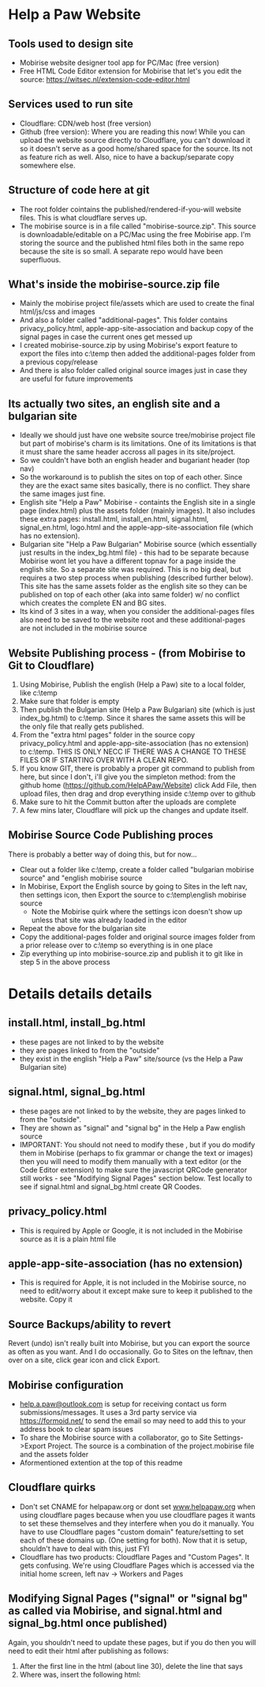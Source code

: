 # Help a Paw Website
## Tools used to design site
- Mobirise website designer tool app for PC/Mac (free version) 
- Free HTML Code Editor extension for Mobirise that let's you edit the source:  https://witsec.nl/extension-code-editor.html

## Services used to run site
- Cloudflare:  CDN/web host  (free version)
- Github (free version):  Where you are reading this now!  While you can upload the website source directly to Cloudflare, you can't download it so it doesn't serve as a good home/shared space for the source.  Its not as feature rich as well.   Also, nice to have a backup/separate copy somewhere else.
 
##  Structure of code here at git
- The root folder cointains the published/rendered-if-you-will website files.  This is what cloudflare serves up.
- The mobirise source is in a file called "mobirise-source.zip".   This source is downloadable/editable on a PC/Mac using the free Mobirise app.   I'm storing the source and the published html files both in the same repo because the site is so small.  A separate repo would have been superfluous. 

## What's inside the mobirise-source.zip file
- Mainly the mobirise project file/assets which are used to create the final html/js/css and images
- And also a folder called "additional-pages".  This folder contains privacy_policy.html, apple-app-site-association and backup copy of the signal pages in case the current ones get messed up
- I created mobirise-source.zip by using Mobirise's export feature to export the files into c:\temp then added the additional-pages folder from a previous copy/release
- And there is also folder called original source images just in case they are useful for future improvements

## Its actually two sites, an english site and a bulgarian site
- Ideally we should just have one website source tree/mobirise project file but part of mobirise's charm is its limitations.  One of its limitations is that it must share the same header accross all pages in its site/project.
- So we couldn't have both an english header and bugariant header (top nav)
- So the workaround is to publish the sites on top of each other.  Since they are the exact same sites basically, there is no conflict.  They share the same images just fine.
- English site "Help a Paw" Mobirise - containts the English site in a single page (index.html) plus the assets folder (mainly images).  It also includes these extra pages: install.html, install_en.html, signal.html, signal_en.html, logo.html and the apple-app-site-association file (which has no extension).
- Bulgarian site "Help a Paw Bulgarian" Mobirise source (which essentially just results in the index_bg.html file) - this had to be separate because Mobirise wont let you have a different topnav for a page inside the english site.  So a separate site was required.   This is no big deal, but requires a two step process when publishing (described further below).   This site has the same assets folder as the english site so they can be published on top of each other (aka into same folder) w/ no conflict which creates the complete EN and BG sites.
- Its kind of 3 sites in a way, when you consider the additional-pages files also need to be saved to the website root and these additional-pages are not included in the mobirise source

## Website Publishing process - (from Mobirise to Git to Cloudflare)
1. Using Mobirise,  Publish the english (Help a Paw) site to a local folder,  like c:\temp
2. Make sure that folder is empty
3. Then publish the Bulgarian site (Help a Paw Bulgarian) site (which is just index_bg.html) to c:\temp.   Since it shares the same assets this will be the only file that really gets published.
4. From the "extra html pages" folder in the source copy privacy_policy.html and apple-app-site-association (has no extension) to c:\temp.   THIS IS ONLY NECC IF THERE WAS A CHANGE TO THESE FILES OR IF STARTING OVER WITH A CLEAN REPO.
5. If you know GIT, there is probably a proper git command to publish from here, but since I don't, i'll give you the simpleton method:  from the github home (https://github.com/HelpAPaw/Website) click Add File, then upload files, then drag and drop everything inside c:\temp over to github
6. Make sure to hit the Commit button after the uploads are complete
7. A few mins later,  Cloudflare will pick up the changes and update itself.

## Mobirise Source Code Publishing proces
There is probably a better way of doing this, but for now...
- Clear out a folder like c:\temp, create a folder called "bulgarian mobirise source" and "english mobirise source
- In Mobirise,  Export the English source by going to Sites in the left nav, then settings icon, then Export the source to c:\temp\english mobirise source
  - Note the Mobirise quirk where the settings icon doesn't show up unless that site was already loaded in the editor
- Repeat the above for the bulgarian site
- Copy the additional-pages folder and original source images folder from a prior release over to c:\temp so everything is in one place
- Zip everything up into mobirise-source.zip and publish it to git like in step 5 in the above process


# Details details details

## install.html, install_bg.html 
- these pages are not linked to by the website
- they are pages linked to from the "outside"
- they exist in the english "Help a Paw" site/source (vs the Help a Paw Bulgarian site)

## signal.html, signal_bg.html 
- these pages are not linked to by the website, they are pages linked to from the "outside".  
- They are shown as "signal" and "signal bg" in the Help a Paw english source
- IMPORTANT: You should not need to modify these , but if you do modify them in Mobirise (perhaps to fix grammar or change the text or images) then you will need to modify them manually with a text editor (or the Code Editor extension) to make sure the javascript QRCode generator still works - see "Modifying Signal Pages" section below.  Test locally to see if signal.html and signal_bg.html create QR Coodes.

## privacy_policy.html
- This is required by Apple or Google,  it is not included in the Mobirise source as it is a plain html file

## apple-app-site-association (has no extension) 
- This is required for Apple, it is not included in the Mobirise source,  no need to edit/worry about it except make sure to keep it published to the website.  Copy it 

## Source Backups/ability to revert
Revert (undo) isn't really built into Mobirise, but you can export the source as often as you want.  And I do occasionally.  Go to Sites on the leftnav, then over on a site, click gear icon and click Export.   


## Mobirise configuration
- help.a.paw@outlook.com is setup for receiving contact us form submissions/messages.   It uses a 3rd party service via  https://formoid.net/ to send the email so may need to add this to your address book to clear spam issues
- To share the Mobirise source with a collaborator, go to Site Settings->Export Project.  The source is a combination of the project.mobirise file and the assets folder
- Aformentioned extention at the top of this readme

## Cloudflare quirks
- Don't set CNAME for helpapaw.org or dont set www.helpapaw.org when using cloudflare pages because when you use cloudflare pages it wants to set these themselves and they interfere when you do it manually.  You have to use Cloudflare pages "custom domain" feature/setting to set each of these domains up.  (One setting for both).   Now that it is setup, shouldn't have to deal with this, just FYI
- Cloudflare has two products:  Cloudflare Pages and "Custom Pages".  It gets confusing.  We're using Cloudflare Pages which is accessed via the initial home screen, left nav ->  Workers and Pages

##  Modifying Signal Pages ("signal" or "signal bg" as called via Mobirise, and signal.html and signal_bg.html once published)
Again, you shouldn't need to update these pages, but if you do then you will need to edit their html after publishing as follows:

1. After the first </head> line in the html (about line 30),  delete the line that says <body> 
2. Where <body> was,  insert the following html:
<body onload="addQrImage()">
    <script>
      function addQrImage() {
        var urlSearchParams = new URLSearchParams(window.location.search);
        console.log(window.location.search);
        var params = Object.fromEntries(urlSearchParams.entries());
        console.log(params);

        var image = document.createElement("img");
        var imageParent = document.getElementById("qrImageParent");
        image.id = "qrImage";
        image.className = "class";
        image.src =
          "https://chart.googleapis.com/chart?cht=qr&chs=300x300&chl=" +
          params["link"];
        imageParent.appendChild(image);
      }
    </script>
3. Look for the text "QRCODE" and remove it
4. Where that word was, insert the following html:  <p style="max-width: 250px;" id="qrImageParent"></p>
